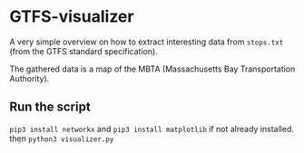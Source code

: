 # GTFS-visualizer

A very simple overview on how to extract interesting data from `stops.txt` (from the GTFS standard specification).

The gathered data is a map of the MBTA (Massachusetts Bay Transportation Authority).

## Run the script

`pip3 install networkx` and `pip3 install matplotlib` if not already installed.
then `python3 visualizer.py` 
